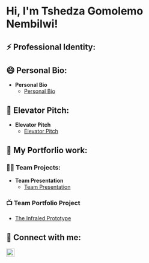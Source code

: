 
<h1>Hi, I'm Tshedza Gomolemo Nembilwi! 
  
<h2>⚡ Professional Identity:</h2>
  
<h2>😄 Personal Bio:</h2>

- <b>Personal Bio</b>
  - [Personal Bio](https://docs.google.com/document/d/1rwfo0nWFp9wBBaNl8b9v6h4sx95_8tD-IGCaOiMZFJw/edit?usp=sharing-PersonalBio)

<h2>🔭 Elevator Pitch:</h2>

- <b>Elevator Pitch</b>
  - [Elevator Pitch](https://docs.google.com/document/d/1le3cmnSVlqebm9AjsrFednwBtnjTsz54p9XGvDNgKq4/edit?usp=sharing-Elevator)

<h2> 🌱 My Portforlio work:</h2>

  
<h3>👨‍💻 Team Projects:</h3>

- <b>Team Presentation</b>
  - [Team Presentation](https://docs.google.com/presentation/d/1uBBFQXBoJ4ECnbBxSo-Hhkj-HyREo08V414mLaKWldE/edit?usp=drive_lin-Presentation)

<h3>📺 Team Portfolio Project </h3>



- [The Infraled Prototype](https://youtu.be/d3Aa-XTkVO4?si=4BgdmeZeFUPUlcFN)


<h2> 🤳 Connect with me:</h2>



[<img align="left" alt="Tshedza | LinkedIn" width="22px" src="https://cdn.jsdelivr.net/npm/simple-icons@v3/icons/linkedin.svg" />][linkedin]




[linkedin]: https://linkedin.com/in/tshedza-nembilwi-424559198/

<!--

-
